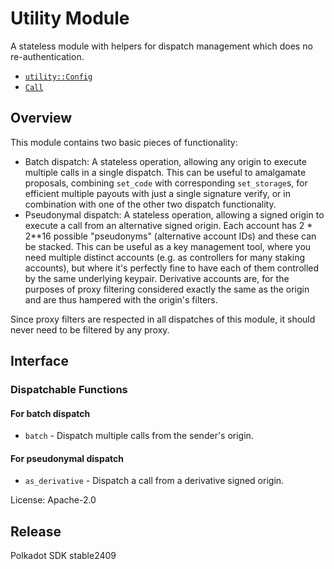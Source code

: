 # Utility Module
A stateless module with helpers for dispatch management which does no re-authentication.

- [`utility::Config`](https://docs.rs/pallet-utility/latest/pallet_utility/pallet/trait.Config.html)
- [`Call`](https://docs.rs/pallet-utility/latest/pallet_utility/pallet/enum.Call.html)

## Overview

This module contains two basic pieces of functionality:
- Batch dispatch: A stateless operation, allowing any origin to execute multiple calls in a
  single dispatch. This can be useful to amalgamate proposals, combining `set_code` with
  corresponding `set_storage`s, for efficient multiple payouts with just a single signature
  verify, or in combination with one of the other two dispatch functionality.
- Pseudonymal dispatch: A stateless operation, allowing a signed origin to execute a call from
  an alternative signed origin. Each account has 2 * 2**16 possible "pseudonyms" (alternative
  account IDs) and these can be stacked. This can be useful as a key management tool, where you
  need multiple distinct accounts (e.g. as controllers for many staking accounts), but where
  it's perfectly fine to have each of them controlled by the same underlying keypair.
  Derivative accounts are, for the purposes of proxy filtering considered exactly the same as
  the origin and are thus hampered with the origin's filters.

Since proxy filters are respected in all dispatches of this module, it should never need to be
filtered by any proxy.

## Interface

### Dispatchable Functions

#### For batch dispatch
- `batch` - Dispatch multiple calls from the sender's origin.

#### For pseudonymal dispatch
- `as_derivative` - Dispatch a call from a derivative signed origin.

[`Call`]: ./enum.Call.html
[`Config`]: ./trait.Config.html

License: Apache-2.0


## Release

Polkadot SDK stable2409
